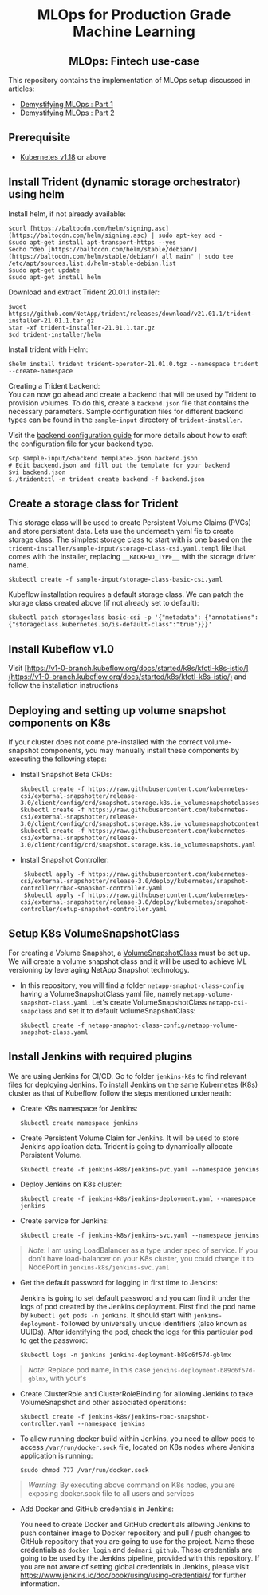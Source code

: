 <div align="center">
<h1>MLOps for Production Grade Machine Learning</h1>
<h2> MLOps: Fintech use-case </h2>
</div>
This repository contains the implementation of MLOps setup discussed in articles:

 - [Demystifying MLOps : Part 1](#)
 - [Demystifying MLOps : Part 2](#)

## Prerequisite
- [Kubernetes v1.18](https://v1-18.docs.kubernetes.io/docs/setup/) or above

## Install Trident (dynamic storage orchestrator) using helm
Install helm, if not already available:

    $curl [https://baltocdn.com/helm/signing.asc](https://baltocdn.com/helm/signing.asc) | sudo apt-key add -  
    $sudo apt-get install apt-transport-https --yes
    $echo "deb [https://baltocdn.com/helm/stable/debian/](https://baltocdn.com/helm/stable/debian/) all main" | sudo tee /etc/apt/sources.list.d/helm-stable-debian.list
    $sudo apt-get update
    $sudo apt-get install helm
Download and extract Trident 20.01.1 installer:

    $wget https://github.com/NetApp/trident/releases/download/v21.01.1/trident-installer-21.01.1.tar.gz
    $tar -xf trident-installer-21.01.1.tar.gz
    $cd trident-installer/helm
    
  Install trident with Helm:
 
    $helm install trident trident-operator-21.01.0.tgz --namespace trident --create-namespace
  Creating a Trident backend:
  <br>
  You can now go ahead and create a backend that will be used by Trident to provision volumes. To do this, create a  `backend.json`  file that contains the necessary parameters. Sample configuration files for different backend types can be found in the  `sample-input`  directory of `trident-installer`.

Visit the  [backend configuration guide](https://netapp-trident.readthedocs.io/en/stable-v21.01/kubernetes/operations/tasks/backends/index.html#backend-configuration)  for more details about how to craft the configuration file for your backend type.

    $cp sample-input/<backend template>.json backend.json
    # Edit backend.json and fill out the template for your backend
    $vi backend.json
    $./tridentctl -n trident create backend -f backend.json

## Create a storage class for Trident
This storage class will be used to create Persistent Volume Claims (PVCs) and store persistent data.
Lets use the underneath yaml fie to create storage class.
The simplest storage class to start with is one based on the `trident-installer/sample-input/storage-class-csi.yaml.templ` file that comes with the installer, replacing `__BACKEND_TYPE__` with the storage driver name.

    $kubectl create -f sample-input/storage-class-basic-csi.yaml
 Kubeflow installation requires a default storage class. We can patch the storage class created above (if not already set to default):
 
    $kubectl patch storageclass basic-csi -p '{"metadata": {"annotations":{"storageclass.kubernetes.io/is-default-class":"true"}}}'

## Install Kubeflow v1.0
Visit [https://v1-0-branch.kubeflow.org/docs/started/k8s/kfctl-k8s-istio/](https://v1-0-branch.kubeflow.org/docs/started/k8s/kfctl-k8s-istio/) and follow the installation instructions 
## Deploying and setting up volume snapshot components on K8s
If your cluster does not come pre-installed with the correct volume-snapshot components, you may manually install these components by executing the following steps:

 - Install Snapshot Beta CRDs:
 
       $kubectl create -f https://raw.githubusercontent.com/kubernetes-csi/external-snapshotter/release-3.0/client/config/crd/snapshot.storage.k8s.io_volumesnapshotclasses.yaml
       $kubectl create -f https://raw.githubusercontent.com/kubernetes-csi/external-snapshotter/release-3.0/client/config/crd/snapshot.storage.k8s.io_volumesnapshotcontents.yaml
       $kubectl create -f https://raw.githubusercontent.com/kubernetes-csi/external-snapshotter/release-3.0/client/config/crd/snapshot.storage.k8s.io_volumesnapshots.yaml
 - Install Snapshot Controller:
   
        $kubectl apply -f https://raw.githubusercontent.com/kubernetes-csi/external-snapshotter/release-3.0/deploy/kubernetes/snapshot-controller/rbac-snapshot-controller.yaml
        $kubectl apply -f https://raw.githubusercontent.com/kubernetes-csi/external-snapshotter/release-3.0/deploy/kubernetes/snapshot-controller/setup-snapshot-controller.yaml
## Setup K8s VolumeSnapshotClass
 For creating a Volume Snapshot, a [VolumeSnapshotClass](https://netapp-trident.readthedocs.io/en/stable-v20.01/kubernetes/concepts/objects.html#kubernetes-volumesnapshotclass-objects) must be set up. We will create a volume snapshot class and it will be used to achieve ML versioning by leveraging NetApp Snapshot technology.
 
 - In this repository, you will find a folder `netapp-snaphot-class-config` having a VolumeSnapshotClass yaml file, namely `netapp-volume-snapshot-class.yaml`. Let's create VolumeSnapshotClass  `netapp-csi-snapclass`  and set it to default VolumeSnapshotClass:
 
       $kubectl create -f netapp-snaphot-class-config/netapp-volume-snapshot-class.yaml

## Install Jenkins with required plugins
We are using Jenkins for CI/CD. Go to folder `jenkins-k8s` to find relevant files for deploying Jenkins. To install Jenkins on the same Kubernetes (K8s) cluster as that of Kubeflow, follow the steps mentioned underneath:

 - Create K8s namespace for Jenkins:
 
	   $kubectl create namespace jenkins
- Create Persistent Volume Claim for Jenkins. It will be used to store Jenkins application data. Trident is going to dynamically allocate Persistent Volume. 

      $kubectl create -f jenkins-k8s/jenkins-pvc.yaml --namespace jenkins
- Deploy Jenkins on K8s cluster:

      $kubectl create -f jenkins-k8s/jenkins-deployment.yaml --namespace jenkins
- Create service for Jenkins:

      $kubectl create -f jenkins-k8s/jenkins-svc.yaml --namespace jenkins

> *Note*: I am using LoadBalancer as a type under spec of service. If you don't have load-balancer on your K8s cluster, you could change it to NodePort in `jenkins-k8s/jenkins-svc.yaml`
- Get the default password for logging in first time to Jenkins:
  
  Jenkins is going to set default password and you can find it under the logs of pod created by the Jenkins deployment. First find the pod name by `kubectl get pods -n jenkins`. It should start with `jenkins-deployment-` followed by universally unique identifiers (also known as UUIDs). After identifying the pod, check the logs for this particular pod to get the password:
 

      $kubectl logs -n jenkins jenkins-deployment-b89c6f57d-gblmx

> *Note*: Replace pod name, in this case `jenkins-deployment-b89c6f57d-gblmx`, with your's

-  Create ClusterRole and ClusterRoleBinding for allowing Jenkins to take VolumeSnapshot and other associated operations:

       $kubectl create -f jenkins-k8s/jenkins-rbac-snapshot-controller.yaml --namespace jenkins
- To allow running docker build within Jenkins, you need to allow pods to access `/var/run/docker.sock` file, located on K8s nodes where Jenkins application is running:

      $sudo chmod 777 /var/run/docker.sock

> *Warning*: By executing above command on K8s nodes, you are exposing docker.sock file to all users and services

- Add Docker and GitHub credentials in Jenkins:
  
  You need to create Docker and GitHub credentials allowing Jenkins to push container image to Docker repository and pull / push changes to GitHub repository that you are going to use for the project. Name these credentials as `docker_login` and `dedmari_github`. These credentials are going to be used by the Jenkins pipeline, provided with this repository. If you are not aware of setting global credentials in Jenkins, please visit https://www.jenkins.io/doc/book/using/using-credentials/ for further information.

<!--stackedit_data:
eyJoaXN0b3J5IjpbMTY4ODQ1MzAzOCwtMTQ0NDAxMTk2NCwxND
c2OTU5NjkyLC04MTc2NzcwMzIsMTczOTg2NjYxLC0xNjM3MjI4
MTE0LC0yMTY1NjIxMDQsLTE5NTg0NDI0MjAsLTEzNzA3MTMzNj
YsLTgwOTkxNjUzOSwtNjM4ODI0MzIwLDE2NjM4MTkxNjQsMjg2
OTg2MjE4LC0xNTg5Mzg4Mjg2LC0xNjc5MTA1NzgwLC0xNDI2OD
kwOTEsNjY3OTUwNjIwLDE1MzMyNTEyOTUsLTE3Mjg5ODEwOCwt
ODQ1OTI3NTk4XX0=
-->
